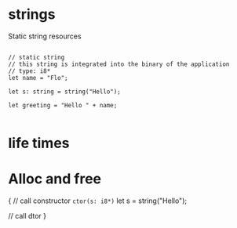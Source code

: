 
# strings

Static string resources

```eagle

// static string
// this string is integrated into the binary of the application
// type: i8*
let name = "Flo";

let s: string = string("Hello");

let greeting = "Hello " + name;


```

# life times



# Alloc and free

{
// call constructor `ctor(s: i8*)`
let s = string("Hello"); 

// call dtor
}


